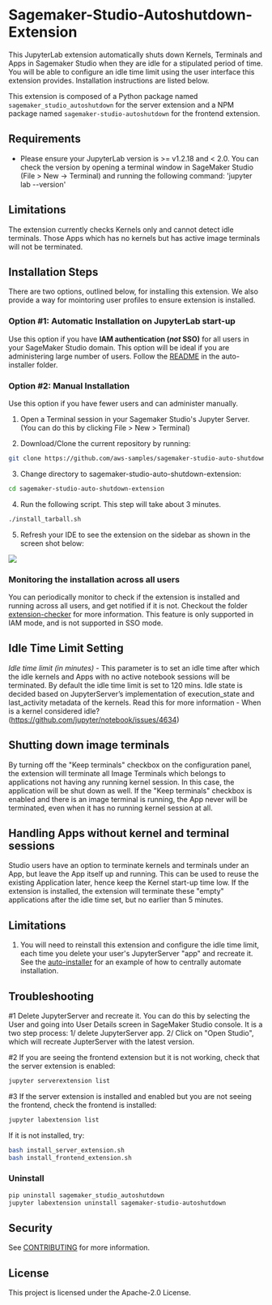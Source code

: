 # Sagemaker-Studio-Autoshutdown-Extension

This JupyterLab extension automatically shuts down Kernels, Terminals and Apps in Sagemaker Studio when they are idle for a stipulated period of time. You will be able to configure an idle time limit using the user interface this extension provides. Installation instructions are listed below.


This extension is composed of a Python package named `sagemaker_studio_autoshutdown`
for the server extension and a NPM package named `sagemaker-studio-autoshutdown`
for the frontend extension.

## Requirements

* Please ensure your JupyterLab version is >= v1.2.18 and < 2.0. You can check the version by opening a terminal window in SageMaker Studio (File > New -> Terminal) and running the following command: 'jupyter lab --version'

## Limitations

The extension currently checks Kernels only and cannot detect idle terminals. Those Apps which has no kernels but has active image terminals will not be terminated.

## Installation Steps

There are two options, outlined below, for installing this extension. We also provide a way for mointoring user profiles to ensure extension is installed.

### Option #1: Automatic Installation on JupyterLab start-up

Use this option if you have **IAM authentication (*not* SSO)** for all users in your SageMaker Studio domain. This option will be ideal if you are administering large number of users. Follow the [README](auto-installer/README.md) in the auto-installer folder.

### Option #2: Manual Installation

Use this option if you have fewer users and can administer manually.

1. Open a Terminal session in your Sagemaker Studio's Jupyter Server. (You can do this by clicking File > New > Terminal)

2. Download/Clone the current repository by running: 
```bash
git clone https://github.com/aws-samples/sagemaker-studio-auto-shutdown-extension.git
```
3. Change directory to sagemaker-studio-auto-shutdown-extension:
```bash
cd sagemaker-studio-auto-shutdown-extension
```
4. Run the following script. This step will take about 3 minutes.

```bash
./install_tarball.sh
```
5. Refresh your IDE to see the extension on the sidebar as shown in the screen shot below:

<img src="extension_screen_shot.png">

### Monitoring the installation across all users

You can periodically monitor to check if the extension is installed and running across all users, and get notified if it is not. Checkout the folder [extension-checker](extension-checker) for more information. This feature is only supported in IAM mode, and is not supported in SSO mode.


## Idle Time Limit Setting

*Idle time limit (in minutes)* - This parameter is to set an idle time after which the idle kernels and Apps with no active notebook sessions will be terminated. By default the idle time limit is set to 120 mins. Idle state is decided based on JupyterServer’s implementation of execution_state and last_activity metadata of the kernels. Read this for more information - When is a kernel considered idle? (https://github.com/jupyter/notebook/issues/4634)

## Shutting down image terminals

By turning off the "Keep terminals" checkbox on the configuration panel, the extension will terminate all Image Terminals which belongs to applications not having any running kernel session. In this case, the application will be shut down as well. If the "Keep terminals" checkbox is enabled and there is an image terminal is running, the App never will be terminated, even when it has no running kernel session at all.

## Handling Apps without kernel and terminal sessions

Studio users have an option to terminate kernels and terminals under an App, but leave the App itself up and running. This can be used to reuse the existing Application later, hence keep the Kernel start-up time low. If the extension is installed, the extension will terminate these "empty" applications after the idle time set, but no earlier than 5 minutes.

## Limitations

1. You will need to reinstall this extension and configure the idle time limit, each time you delete your user's JupyterServer "app" and recreate it. See the [auto-installer](auto-installer) for an example of how to centrally automate installation. 

## Troubleshooting

#1 Delete JupyterServer and recreate it. You can do this by selecting the User and going into User Details screen in SageMaker Studio console. It is a two step process: 1/ delete JupyterServer app. 2/ Click on "Open Studio", which will recreate JupterServer with the latest version.

#2 If you are seeing the frontend extension but it is not working, check
that the server extension is enabled:

```bash
jupyter serverextension list
```

#3 If the server extension is installed and enabled but you are not seeing
the frontend, check the frontend is installed:

```bash
jupyter labextension list
```

If it is not installed, try:

```bash
bash install_server_extension.sh
bash install_frontend_extension.sh
```

### Uninstall

```bash
pip uninstall sagemaker_studio_autoshutdown
jupyter labextension uninstall sagemaker-studio-autoshutdown
```

## Security

See [CONTRIBUTING](CONTRIBUTING.md#security-issue-notifications) for more information.

## License

This project is licensed under the Apache-2.0 License.

